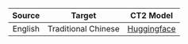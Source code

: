 |Source|Target|CT2 Model|
|:-------------:|:---------------:|:---------------:|
|English|Traditional Chinese|[Huggingface](https://huggingface.co/aarontseng/zero-en-zh_hant)|
